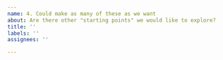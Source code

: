 ```yaml
---
name: 4. Could make as many of these as we want
about: Are there other "starting points" we would like to explore?
title: ''
labels: ''
assignees: ''

---
```



